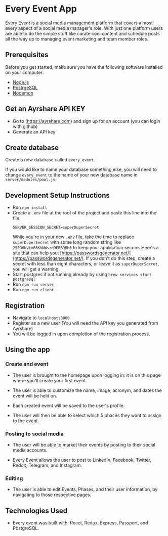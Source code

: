 # Every Event App

Every Event is a social media management platform that covers almost every aspect of a social media manager's role. With just one platform users are able to do the simple stuff like curate cool content and schedule posts all the way up to managing event marketing and team member roles.

## Prerequisites

Before you get started, make sure you have the following software installed on your computer:

- [Node.js](https://nodejs.org/en/)
- [PostrgeSQL](https://www.postgresql.org/)
- [Nodemon](https://nodemon.io/)

## Get an Ayrshare API KEY

- Go to (https://ayrshare.com) and sign up for an account (you can login with github)
- Generate an API key

## Create database

Create a new database called `every_event`.

If you would like to name your database something else, you will need to change `every_event` to the name of your new database name in `server/modules/pool.js`

## Development Setup Instructions

- Run `npm install`
- Create a `.env` file at the root of the project and paste this line into the file:
  ```
  SERVER_SESSION_SECRET=superDuperSecret
  ```
  While you're in your new `.env` file, take the time to replace `superDuperSecret` with some long random string like `25POUbVtx6RKVNWszd9ERB9Bb6` to keep your application secure. Here's a site that can help you: [https://passwordsgenerator.net/](https://passwordsgenerator.net/). If you don't do this step, create a secret with less than eight characters, or leave it as `superDuperSecret`, you will get a warning.
- Start postgres if not running already by using `brew services start postgresql`
- Run `npm run server`
- Run `npm run client`

## Registration

- Navigate to `localhost:3000`
- Register as a new user (You will need the API key you generated from Ayrshare)
- You will be logged in upon completion of the registration process.

## Using the app

### Create and event

- The user is brought to the homepage upon logging in: it is on this page
  where you'll create your first event.

- The user is able to customize the name, image, acronym, and dates the event will be held on.

- Each created event will be saved to the user's profile.

- The user will then be able to select which 5 phases they want to assign to
  the event.

### Posting to social media

- The user will be able to market their events by posting to their social
  media accounts.

- Every Event allows the user to post to LinkedIn, Facebook, Twitter, Reddit,
  Telegram, and Instagram.

### Editing

- The user is able to edit Events, Phases, and their user information,
  by navigating to those respective pages.

## Technologies Used

- Every event was built with: React, Redux, Express, Passport, and PostgreSQL.

